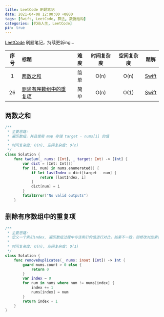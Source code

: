 ```yaml
---
title: LeetCode 刷题笔记
date: 2021-04-08 12:00:00 +0800
tags: [Swift, LeetCode, 算法, 数据结构]
categories: [代码人生, LeetCode]
pin: true
---
```


[LeetCode](https://leetcode-cn.com) 刷题笔记，持续更新ing...

<!-- more -->

| 序号 | 标题 | 难度 | 时间复杂度 | 空间复杂度 | 题解 |
|:---:|:---|:---:|:---:|:---:|:---:|
| 1 | [两数之和](https://leetcode-cn.com/problems/two-sum/) | 简单  | O(n) | O(n) | [Swift](#0001) |
| 26 | [删除有序数组中的重复项](https://leetcode.com/problems/remove-duplicates-from-sorted-array) | 简单  | O(n) | O(1) | [Swift](#0026) |

<a name="0001" />

## 两数之和

```swift
/**
 * 主要思路: 
 * 遍历数组，并且使用 map 存储 target - nums[i] 的值
 * 
 * 时间复杂度: O(n), 空间复杂度: O(n)
 */
class Solution {
    func twoSum(_ nums: [Int], _ target: Int) -> [Int] {
        var dict = [Int: Int]()
        for (i, num) in nums.enumerated() {
            if let lastIndex = dict[target - num] {
                return [lastIndex, i]
            }
            dict[num] = i
        }
        fatalError("No valid outputs")
    }
```

<a name="0026" />

## 删除有序数组中的重复项

```swift
/**
 * 主要思路: 
 * 定义一个索引index, 遍历数组过程中与该索引的值进行对比，如果不一致，则修改对应索引的值
 * 
 * 时间复杂度: O(n), 空间复杂度: O(1)
 */
class Solution {
    func removeDuplicates(_ nums: inout [Int]) -> Int {
        guard nums.count > 0 else {
            return 0
        }
        var index = 0
        for num in nums where num != nums[index] {
            index += 1
            nums[index] = num
        }
        return index + 1
    }
}
```